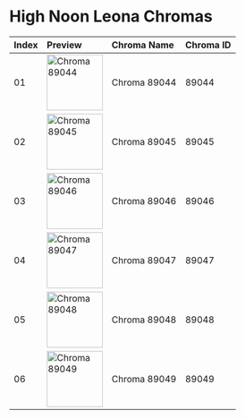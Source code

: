 # High Noon Leona Chromas

| Index | Preview | Chroma Name | Chroma ID |
|:---|:---|:---|:---|
| 01 | <img src='https://raw.communitydragon.org/latest/plugins/rcp-be-lol-game-data/global/default/v1/champion-chroma-images/89/89044.png' alt='Chroma 89044' width='100'> | Chroma 89044 | 89044 |
| 02 | <img src='https://raw.communitydragon.org/latest/plugins/rcp-be-lol-game-data/global/default/v1/champion-chroma-images/89/89045.png' alt='Chroma 89045' width='100'> | Chroma 89045 | 89045 |
| 03 | <img src='https://raw.communitydragon.org/latest/plugins/rcp-be-lol-game-data/global/default/v1/champion-chroma-images/89/89046.png' alt='Chroma 89046' width='100'> | Chroma 89046 | 89046 |
| 04 | <img src='https://raw.communitydragon.org/latest/plugins/rcp-be-lol-game-data/global/default/v1/champion-chroma-images/89/89047.png' alt='Chroma 89047' width='100'> | Chroma 89047 | 89047 |
| 05 | <img src='https://raw.communitydragon.org/latest/plugins/rcp-be-lol-game-data/global/default/v1/champion-chroma-images/89/89048.png' alt='Chroma 89048' width='100'> | Chroma 89048 | 89048 |
| 06 | <img src='https://raw.communitydragon.org/latest/plugins/rcp-be-lol-game-data/global/default/v1/champion-chroma-images/89/89049.png' alt='Chroma 89049' width='100'> | Chroma 89049 | 89049 |
